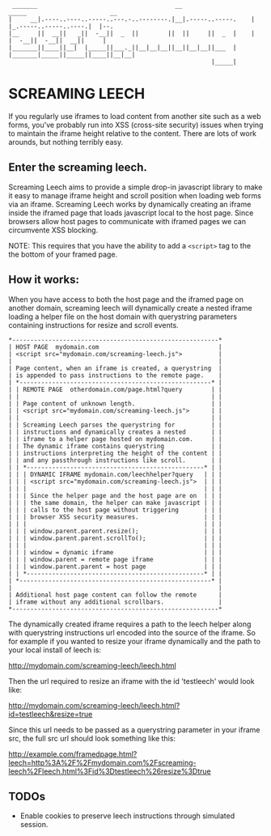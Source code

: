 	 _______                                      __                    _____                       __    
	|     __|.----..----..-----..---.-..--------.|__|.-----..-----.    |     |_.-----..-----..----.|  |--.
	|__     ||  __||   _||  -__||  _  ||        ||  ||     ||  _  |    |       |  -__||  -__||  __||     |
	|_______||____||__|  |_____||___._||__|__|__||__||__|__||___  |    |_______|_____||_____||____||__|__|
	                                                        |_____|                                       

SCREAMING LEECH
===============

If you regularly use iframes to load content from another site such as a web 
forms, you've probably run into XSS (cross-site security) issues when trying
to maintain the iframe height relative to the content. There are lots of
work arounds, but nothing terribly easy.

Enter the screaming leech.
--------------------------

Screaming Leech aims to provide a simple drop-in javascript library to make it
easy to manage iframe height and scroll position when loading web forms via
an iframe. Screaming Leech works by dynamically creating an iframe inside the
iframed page that loads javascript local to the host page. Since browsers allow
host pages to communicate with iframed pages we can circumvente XSS blocking.

NOTE: This requires that you have the ability to add a `<script>` tag to the
the bottom of your framed page.

How it works:
-------------

When you have access to both the host page and the iframed page on another
domain, screaming leech will dynamically create a nested iframe loading a helper
file on the host domain with querystring parameters containing instructions for
resize and scroll events.

	*---------------------------------------------------------*
	| HOST PAGE  mydomain.com                                 |
	| <script src="mydomain.com/screaming-leech.js">          |
	|                                                         |
	| Page content, when an iframe is created, a querystring  |
	| is appended to pass instructions to the remote page.    |
	| *-----------------------------------------------------* |
	| | REMOTE PAGE  otherdomain.com/page.html?query        | |
	| |                                                     | |
	| | Page content of unknown length.                     | |
	| | <script src="mydomain.com/screaming-leech.js">      | |
	| |                                                     | |
	| | Screaming Leech parses the querystring for          | |
	| | instructions and dynamically creates a nested       | |
	| | iframe to a helper page hosted on mydomain.com.     | |
	| | The dynamic iframe contains querystring             | |
	| | instructions interpreting the height of the content | |
	| | and any passthrough instructions like scroll.       | |
	| | *-------------------------------------------------* | |
	| | | DYNAMIC IFRAME mydomain.com/leechhelper?query   | | |
	| | | <script src="mydomain.com/screaming-leech.js">  | | |
	| | |                                                 | | |
	| | | Since the helper page and the host page are on  | | |
	| | | the same domain, the helper can make javascript | | |
	| | | calls to the host page without triggering       | | |
	| | | browser XSS security measures.                  | | |
	| | |                                                 | | |
	| | | window.parent.parent.resize();                  | | |
	| | | window.parent.parent.scrollTo();                | | |
	| | |                                                 | | |
	| | | window = dynamic iframe                         | | |
	| | | window.parent = remote page iframe              | | |
	| | | window.parent.parent = host page                | | |
	| | *-------------------------------------------------* | |
	| *-----------------------------------------------------* |
	|                                                         |
	| Additional host page content can follow the remote      |
	| iframe without any additional scrollbars.               |
	*---------------------------------------------------------*
  
The dynamically created iframe requires a path to the leech helper along with 
querystring instructions url encoded into the source of the iframe. So for 
example if you wanted to resize your iframe dynamically and the path to your 
local install of leech is:

http://mydomain.com/screaming-leech/leech.html

Then the url required to resize an iframe with the id 'testleech' would look like:

http://mydomain.com/screaming-leech/leech.html?id=testleech&resize=true

Since this url needs to be passed as a querystring parameter in your iframe src,
the full src url should look something like this:

http://example.com/framedpage.html?leech=http%3A%2F%2Fmydomain.com%2Fscreaming-leech%2Fleech.html%3Fid%3Dtestleech%26resize%3Dtrue

TODOs
-----

* Enable cookies to preserve leech instructions through simulated session.